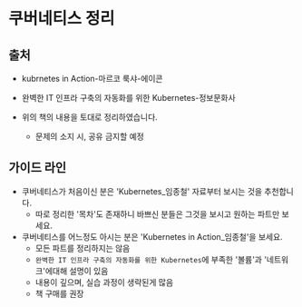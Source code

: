 # 쿠버네티스 정리

## 출처
* kubrnetes in Action-마르코 룩샤-에이콘
* 완벽한 IT 인프라 구축의 자동화를 위한 Kubernetes-정보문화사

* 위의 책의 내용을 토대로 정리하였습니다.
	- 문제의 소지 시, 공유 금지할 예정
	
## 가이드 라인
* 쿠버네티스가 처음이신 분은 'Kubernetes_임종철' 자료부터 보시는 것을 추천합니다.
	- 따로 정리한 '목차'도 존재하니 바쁘신 분들은 그것을 보시고 원하는 파트만 보세요.
* 쿠버네티스를 어느정도 아시는 분은 'Kubernetes in Action_임종철'을 보세요.
	- 모든 파트를 정리하지는 않음
	- `완벽한 IT 인프라 구축의 자동화를 위한 Kubernetes`에 부족한 '볼륨'과 '네트워크'에대해 설명이 있음
	- 내용이 깊으며, 실습 과정이 생략된게 많음
	- 책 구매를 권장

